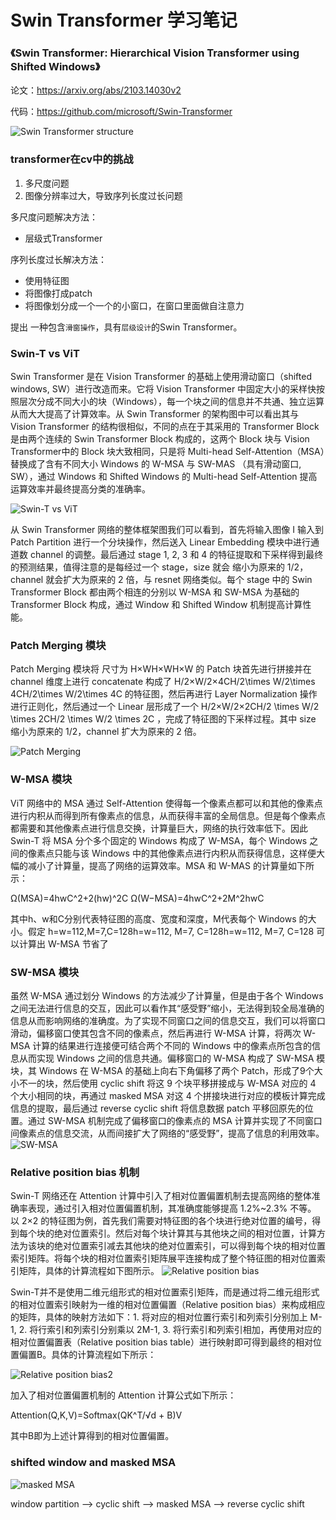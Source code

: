 <!--
 * @Author: kavinbj
 * @Date: 2022-09-14 21:26:54
 * @LastEditTime: 2022-09-15 12:39:36
 * @FilePath: README.md
 * @Description: 
 * 
 * Copyright (c) 2022 by kavinbj, All Rights Reserved. 
-->
# Swin Transformer 学习笔记

### 《Swin Transformer: Hierarchical Vision Transformer using Shifted Windows》

论文：https://arxiv.org/abs/2103.14030v2

代码：https://github.com/microsoft/Swin-Transformer

![Swin Transformer structure](https://pic3.zhimg.com/80/v2-9a475a9b8389c48ea61da8f0b821fe56_1440w.jpg)


### transformer在cv中的挑战
1. 多尺度问题
2. 图像分辨率过大，导致序列长度过长问题

多尺度问题解决方法：
- 层级式Transformer

序列长度过长解决方法：
- 使用特征图
- 将图像打成patch
- 将图像划分成一个一个的小窗口，在窗口里面做自注意力

提出 一种包含`滑窗操作`，具有`层级设计`的Swin Transformer。

### Swin-T vs ViT
Swin Transformer 是在 Vision Transformer 的基础上使用滑动窗口（shifted windows, SW）进行改造而来。它将 Vision Transformer 中固定大小的采样快按照层次分成不同大小的块（Windows），每一个块之间的信息并不共通、独立运算从而大大提高了计算效率。从 Swin Transformer 的架构图中可以看出其与 Vision Transformer 的结构很相似，不同的点在于其采用的 Transformer Block 是由两个连续的 Swin Transformer Block 构成的，这两个 Block 块与 Vision Transformer中的 Block 块大致相同，只是将 Multi-head Self-Attention（MSA）替换成了含有不同大小 Windows 的 W-MSA 与 SW-MAS （具有滑动窗口, SW），通过 Windows 和 Shifted Windows 的 Multi-head Self-Attention 提高运算效率并最终提高分类的准确率。

![Swin-T vs ViT](https://picx.zhimg.com/80/v2-f55babd13885e3c867084ed28d0090e3_1440w.jpg?source=1940ef5c)

从 Swin Transformer 网络的整体框架图我们可以看到，首先将输入图像 I 输入到 Patch Partition 进行一个分块操作，然后送入 Linear Embedding 模块中进行通道数 channel 的调整。最后通过 stage 1, 2, 3 和 4 的特征提取和下采样得到最终的预测结果，值得注意的是每经过一个 stage，size 就会 缩小为原来的 1/2，channel 就会扩大为原来的 2 倍，与 resnet 网络类似。每个 stage 中的 Swin Transformer Block 都由两个相连的分别以 W-MSA 和 SW-MSA 为基础的 Transformer Block 构成，通过 Window 和 Shifted Window 机制提高计算性能。

### Patch Merging 模块
Patch Merging 模块将 尺寸为 H×WH×WH×W 的 Patch 块首先进行拼接并在 channel 维度上进行 concatenate 构成了 H/2×W/2×4CH/2\times W/2\times 4CH/2\times W/2\times 4C 的特征图，然后再进行 Layer Normalization 操作进行正则化，然后通过一个 Linear 层形成了一个 H/2×W/2×2CH/2 \times W/2 \times 2CH/2 \times W/2 \times 2C ，完成了特征图的下采样过程。其中 size 缩小为原来的 1/2，channel 扩大为原来的 2 倍。

![Patch Merging](https://pica.zhimg.com/80/v2-818b0a671184f4e31d568fb065b5c507_1440w.jpg?source=1940ef5c)


### W-MSA 模块
ViT 网络中的 MSA 通过 Self-Attention 使得每一个像素点都可以和其他的像素点进行内积从而得到所有像素点的信息，从而获得丰富的全局信息。但是每个像素点都需要和其他像素点进行信息交换，计算量巨大，网络的执行效率低下。因此 Swin-T 将 MSA 分个多个固定的 Windows 构成了 W-MSA，每个 Windows 之间的像素点只能与该 Windows 中的其他像素点进行内积从而获得信息，这样便大幅的减小了计算量，提高了网络的运算效率。MSA 和 W-MAS 的计算量如下所示：

Ω(MSA)=4hwC^2+2(hw)^2C
Ω(W−MSA)=4hwC^2+2M^2hwC

其中h、w和C分别代表特征图的高度、宽度和深度，M代表每个 Windows 的大小。假定 h=w=112,M=7,C=128h=w=112, M=7, C=128h=w=112, M=7, C=128 可以计算出 W-MSA 节省了

### SW-MSA 模块
虽然 W-MSA 通过划分 Windows 的方法减少了计算量，但是由于各个 Windows 之间无法进行信息的交互，因此可以看作其“感受野”缩小，无法得到较全局准确的信息从而影响网络的准确度。为了实现不同窗口之间的信息交互，我们可以将窗口滑动，偏移窗口使其包含不同的像素点，然后再进行 W-MSA 计算，将两次 W-MSA 计算的结果进行连接便可结合两个不同的 Windows 中的像素点所包含的信息从而实现 Windows 之间的信息共通。偏移窗口的 W-MSA 构成了 SW-MSA 模块，其 Windows 在 W-MSA 的基础上向右下角偏移了两个 Patch，形成了9个大小不一的块，然后使用 cyclic shift 将这 9 个块平移拼接成与 W-MSA 对应的 4 个大小相同的块，再通过 masked MSA 对这 4 个拼接块进行对应的模板计算完成信息的提取，最后通过 reverse cyclic shift 将信息数据 patch 平移回原先的位置。通过 SW-MSA 机制完成了偏移窗口的像素点的 MSA 计算并实现了不同窗口间像素点的信息交流，从而间接扩大了网络的“感受野”，提高了信息的利用效率。
![SW-MSA](https://picx.zhimg.com/80/v2-6bde53df1fc7078237a40ed1b9041574_1440w.jpg?source=1940ef5c)

### Relative position bias 机制
Swin-T 网络还在 Attention 计算中引入了相对位置偏置机制去提高网络的整体准确率表现，通过引入相对位置偏置机制，其准确度能够提高 1.2%~2.3% 不等。 以 2×2 的特征图为例，首先我们需要对特征图的各个块进行绝对位置的编号，得到每个块的绝对位置索引。然后对每个块计算其与其他块之间的相对位置，计算方法为该块的绝对位置索引减去其他块的绝对位置索引，可以得到每个块的相对位置索引矩阵。将每个块的相对位置索引矩阵展平连接构成了整个特征图的相对位置索引矩阵，具体的计算流程如下图所示。
![Relative position bias](https://pica.zhimg.com/80/v2-0577c25c8b39898968eb437eadd9a124_1440w.jpg?source=1940ef5c)

Swin-T并不是使用二维元组形式的相对位置索引矩阵，而是通过将二维元组形式的相对位置索引映射为一维的相对位置偏置（Relative position bias）来构成相应的矩阵，具体的映射方法如下：1. 将对应的相对位置行索引和列索引分别加上 M-1, 2. 将行索引和列索引分别乘以 2M-1, 3. 将行索引和列索引相加，再使用对应的相对位置偏置表（Relative position bias table）进行映射即可得到最终的相对位置偏置B。具体的计算流程如下所示：

![Relative position bias2](https://pic1.zhimg.com/80/v2-d6089751ee7d3c719da1118d7a570358_1440w.jpg?source=1940ef5c)

加入了相对位置偏置机制的 Attention 计算公式如下所示：

Attention(Q,K,V)=Softmax(QK^T/√d + B)V

其中B即为上述计算得到的相对位置偏置。

### shifted window and masked MSA
![masked MSA](https://pic1.zhimg.com/80/v2-84b7dd5ba83bf0c686a133dec758d974_1440w.jpg)

window partition --> cyclic shift --> masked MSA --> reverse cyclic shift



















